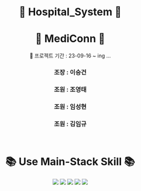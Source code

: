 # <div align="center"> 🌈 Hospital_System 🌈 </div>
# <div align="center"> 🌈 MediConn 🌈 </div>
<div align="center"> 🌈 프로젝트 기간 : 23-09-16 ~ ing ...
<h3 align="center">조장 :  이승건</h3>
<h3 align="center">조원 :  조영태</h3>
<h3 align="center">조원 :  임성현</h3>
<h3 align="center">조원 :  김임규</h3>
<br />

# <div align="center"> 📚 Use Main-Stack Skill 📚 </div>
<div align="center">
<img src="https://img.shields.io/badge/JAVA-007396?style=for-the-badge&logo=Java&logoColor=white">
<img src="https://img.shields.io/badge/Spring-6DB33F?style=for-the-badge&logo=Spring&logoColor=white">
<img src="https://img.shields.io/badge/HTML5-E34F26?style=for-the-badge&logo=HTML5&logoColor=white">
<img src="https://img.shields.io/badge/CSS3-1572B6?style=for-the-badge&logo=CSS3&logoColor=white">
<img src="https://img.shields.io/badge/Oracle-F80000?style=for-the-badge&logo=Oracle&logoColor=white">
</div> 






